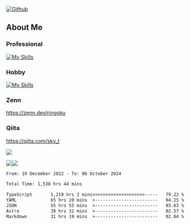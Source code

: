 [![Github](https://img.shields.io/github/followers/skyt-a?label=Follow&style=social)](https://github.com/skyt-a)

## About Me
### Professional
[![My Skills](https://skillicons.dev/icons?i=react,ts,js,nodejs,java,graphql,firebase,githubactions&theme=light)](https://skillicons.dev)
### Hobby
[![My Skills](https://skillicons.dev/icons?i=unity,rust,py&theme=light)](https://skillicons.dev)

### Zenn
https://zenn.dev/ringoku
### Qiita
https://qiita.com/sky_t


![](https://github-profile-summary-cards.vercel.app/api/cards/profile-details?username=skyt-a&theme=default)

![](https://github-profile-summary-cards.vercel.app/api/cards/repos-per-language?username=skyt-a&theme=default)![](https://github-profile-summary-cards.vercel.app/api/cards/stats?username=RinGoku&theme=default)

<!--START_SECTION:waka-->

```txt
From: 19 December 2022 - To: 06 October 2024

Total Time: 1,538 hrs 44 mins

TypeScript       1,219 hrs 2 mins>>>>>>>>>>>>>>>>>>>>-----   79.22 %
YAML             65 hrs 20 mins  >------------------------   04.25 %
JSON             55 hrs 55 mins  >------------------------   03.63 %
Astro            39 hrs 31 mins  >------------------------   02.57 %
Markdown         31 hrs 19 mins  >------------------------   02.04 %
```

<!--END_SECTION:waka-->
